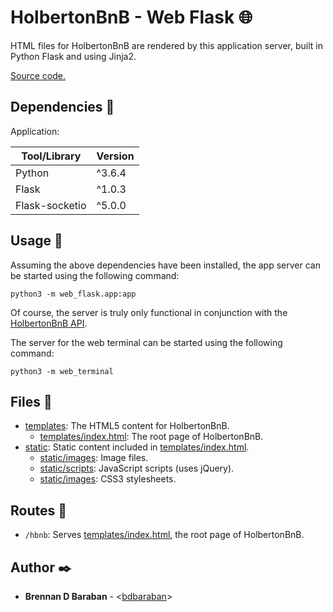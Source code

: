 # HolbertonBnB - Web Flask :globe_with_meridians:

HTML files for HolbertonBnB are rendered by this application server, built in Python Flask and using Jinja2.

[Source code.](../web_flask)

## Dependencies :couple:

Application:

| Tool/Library   | Version |
| ------------   | ------- |
| Python         | ^3.6.4  |
| Flask          | ^1.0.3  |
| Flask-socketio | ^5.0.0  |

## Usage :running:

Assuming the above dependencies have been installed, the app server can be started using the following command:

```
python3 -m web_flask.app:app
```

Of course, the server is truly only functional in conjunction with the [HolbertonBnB API](./API.md).

The server for the web terminal can be started using the following command:
```
python3 -m web_terminal
```

## Files :file_folder:

* [templates](../web_flask/templates): The HTML5 content for HolbertonBnB.
  * [templates/index.html](../web_flask/templates/index.html): The root page of HolbertonBnB.
* [static](../web_flask/static): Static content included in [templates/index.html](../web_flask/templates/index.html).
  * [static/images](../web_flask/templates/static/images): Image files.
  * [static/scripts](../web_flask/templates/static/scripts): JavaScript scripts (uses jQuery).
  * [static/images](../web_flask/templates/static/styles): CSS3 stylesheets.

## Routes :light_rail:

* `/hbnb`: Serves [templates/index.html](../web_flask/templates/index.html), the root page of HolbertonBnB.

## Author :black_nib:

* __Brennan D Baraban__ - <[bdbaraban](https://github.com/bdbaraban)>
